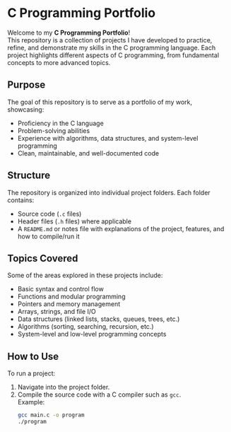 # C Programming Portfolio

Welcome to my **C Programming Portfolio**!  
This repository is a collection of projects I have developed to practice, refine, and demonstrate my skills in the C programming language. Each project highlights different aspects of C programming, from fundamental concepts to more advanced topics.

## Purpose
The goal of this repository is to serve as a portfolio of my work, showcasing:
- Proficiency in the C language
- Problem-solving abilities
- Experience with algorithms, data structures, and system-level programming
- Clean, maintainable, and well-documented code

## Structure
The repository is organized into individual project folders. Each folder contains:
- Source code (`.c` files)
- Header files (`.h` files) where applicable
- A `README.md` or notes file with explanations of the project, features, and how to compile/run it

## Topics Covered
Some of the areas explored in these projects include:
- Basic syntax and control flow
- Functions and modular programming
- Pointers and memory management
- Arrays, strings, and file I/O
- Data structures (linked lists, stacks, queues, trees, etc.)
- Algorithms (sorting, searching, recursion, etc.)
- System-level and low-level programming concepts

## How to Use
To run a project:
1. Navigate into the project folder.
2. Compile the source code with a C compiler such as `gcc`.  
   Example:
   ```bash
   gcc main.c -o program
   ./program


